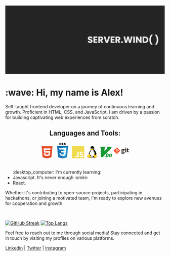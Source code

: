 ![MasterHead](https://github.com/serverwind/serverwind/blob/main/banner.png?raw=true)

<h1>:wave: Hi, my name is Alex!</h1>

<p>Self-taught frontend developer on a journey of continuous learning and growth. Proficient in HTML, CSS, and JavaScript, I am driven by a passion for building captivating web experiences from scratch.</p>

<h2 align="center">Languages and Tools:</h2>

<section align="center"> 
  <img src='https://raw.githubusercontent.com/devicons/devicon/1119b9f84c0290e0f0b38982099a2bd027a48bf1/icons/html5/html5-plain.svg' width='40'>
  <img src='https://raw.githubusercontent.com/devicons/devicon/1119b9f84c0290e0f0b38982099a2bd027a48bf1/icons/css3/css3-original-wordmark.svg' width='50'> 
  <img src='https://raw.githubusercontent.com/devicons/devicon/1119b9f84c0290e0f0b38982099a2bd027a48bf1/icons/javascript/javascript-plain.svg' width='40'> 
  <img src='https://raw.githubusercontent.com/devicons/devicon/1119b9f84c0290e0f0b38982099a2bd027a48bf1/icons/linux/linux-original.svg' width='40'> 
  <img src='https://raw.githubusercontent.com/devicons/devicon/1119b9f84c0290e0f0b38982099a2bd027a48bf1/icons/vim/vim-plain.svg' width='40'>
  <img src="https://github.com/devicons/devicon/blob/master/icons/git/git-original-wordmark.svg" width="50">
</section><br>

<ul>:desktop_computer: I'm currently learning:
  <li>Javascript. It's never enough :smile:</li>
  <li>React.</li>
</ul>

<p>Whether it's contributing to open-source projects, participating in hackathons, or joining a motivated team, I'm ready to explore new avenues for cooperation and growth.</p><br>

[![GitHub Streak](http://github-readme-streak-stats.herokuapp.com?user=ServerWind&theme=catppuccin-macchiato&hide_border=true)](https://git.io/streak-stats)
[![Top Langs](https://github-readme-stats.vercel.app/api/top-langs/?username=serverwind&layout=compact&theme=dark)](https://github.com/anuraghazra/github-readme-stats)

<p>Feel free to reach out to me through social media! Stay connected and get in touch by visiting my profiles on various platforms.</p>

<a href='#'>Linkedin</a> | <a href='#'>Twitter</a> | <a href='#'>Instagram</a>


